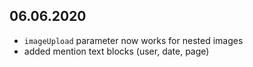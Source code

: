 ## 06.06.2020

-  `imageUpload` parameter now works for nested images
-  added mention text blocks (user, date, page)
